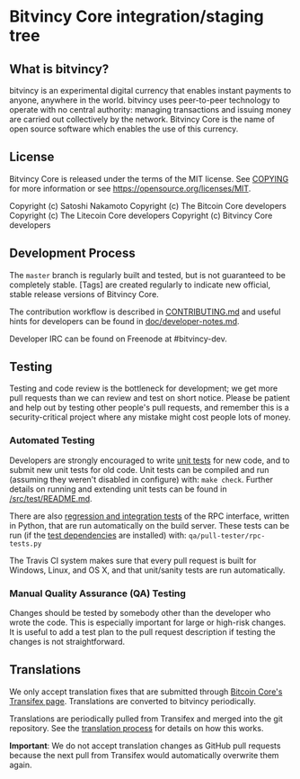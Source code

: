 Bitvincy Core integration/staging tree
=====================================

What is bitvincy?
----------------

bitvincy is an experimental digital currency that enables instant payments to
anyone, anywhere in the world. bitvincy uses peer-to-peer technology to operate
with no central authority: managing transactions and issuing money are carried
out collectively by the network. Bitvincy Core is the name of open source
software which enables the use of this currency.

License
-------

Bitvincy Core is released under the terms of the MIT license. See [COPYING](COPYING) for more
information or see https://opensource.org/licenses/MIT.

Copyright (c) Satoshi Nakamoto
Copyright (c) The Bitcoin Core developers
Copyright (c) The Litecoin Core developers
Copyright (c) Bitvincy Core developers

Development Process
-------------------

The `master` branch is regularly built and tested, but is not guaranteed to be
completely stable. [Tags] are created
regularly to indicate new official, stable release versions of Bitvincy Core.

The contribution workflow is described in [CONTRIBUTING.md](CONTRIBUTING.md)
and useful hints for developers can be found in [doc/developer-notes.md](doc/developer-notes.md).

Developer IRC can be found on Freenode at #bitvincy-dev.

Testing
-------

Testing and code review is the bottleneck for development; we get more pull
requests than we can review and test on short notice. Please be patient and help out by testing
other people's pull requests, and remember this is a security-critical project where any mistake might cost people
lots of money.

### Automated Testing

Developers are strongly encouraged to write [unit tests](src/test/README.md) for new code, and to
submit new unit tests for old code. Unit tests can be compiled and run
(assuming they weren't disabled in configure) with: `make check`. Further details on running
and extending unit tests can be found in [/src/test/README.md](/src/test/README.md).

There are also [regression and integration tests](/qa) of the RPC interface, written
in Python, that are run automatically on the build server.
These tests can be run (if the [test dependencies](/qa) are installed) with: `qa/pull-tester/rpc-tests.py`

The Travis CI system makes sure that every pull request is built for Windows, Linux, and OS X, and that unit/sanity tests are run automatically.

### Manual Quality Assurance (QA) Testing

Changes should be tested by somebody other than the developer who wrote the
code. This is especially important for large or high-risk changes. It is useful
to add a test plan to the pull request description if testing the changes is
not straightforward.

Translations
------------

We only accept translation fixes that are submitted through [Bitcoin Core's Transifex page](https://www.transifex.com/projects/p/bitcoin/).
Translations are converted to bitvincy periodically.

Translations are periodically pulled from Transifex and merged into the git repository. See the
[translation process](doc/translation_process.md) for details on how this works.

**Important**: We do not accept translation changes as GitHub pull requests because the next
pull from Transifex would automatically overwrite them again.
